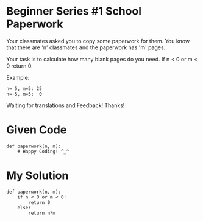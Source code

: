 # Beginner Series #1 School Paperwork

Your classmates asked you to copy some paperwork for them. You know that there are 'n' classmates and the paperwork has 'm' pages.

Your task is to calculate how many blank pages do you need. If n < 0 or m < 0 return 0.

Example:
```{python}
n= 5, m=5: 25
n=-5, m=5:  0
```
Waiting for translations and Feedback! Thanks!

# Given Code
```{python}
def paperwork(n, m):
    # Happy Coding! ^_^
```

# My Solution
```{python}
def paperwork(n, m):
    if n < 0 or m < 0:
        return 0
    else:
        return n*m
```
